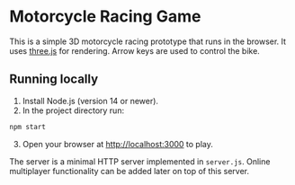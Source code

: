 # Motorcycle Racing Game

This is a simple 3D motorcycle racing prototype that runs in the browser. It uses [three.js](https://threejs.org/) for rendering. Arrow keys are used to control the bike.

## Running locally

1. Install Node.js (version 14 or newer).
2. In the project directory run:

```bash
npm start
```

3. Open your browser at [http://localhost:3000](http://localhost:3000) to play.

The server is a minimal HTTP server implemented in `server.js`. Online multiplayer functionality can be added later on top of this server.
